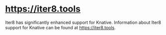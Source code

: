 # https://iter8.tools

Iter8 has significantly enhanced support for Knative. Information about Iter8 support for Knative can be found at https://iter8.tools. 